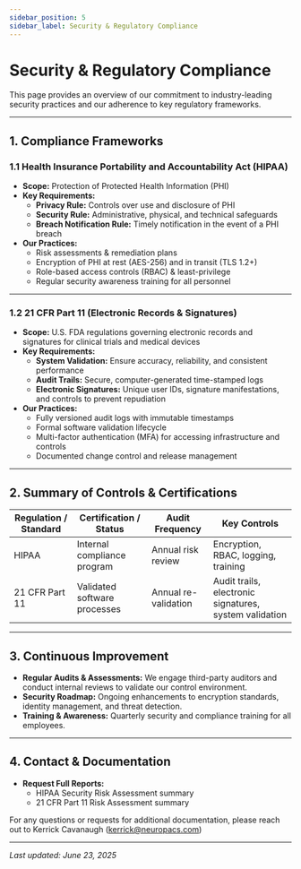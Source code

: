 ```yaml
---
sidebar_position: 5
sidebar_label: Security & Regulatory Compliance
---
```


# Security & Regulatory Compliance

This page provides an overview of our commitment to industry-leading security practices and our adherence to key regulatory frameworks.

---

## 1. Compliance Frameworks

### 1.1 Health Insurance Portability and Accountability Act (HIPAA)

- **Scope:** Protection of Protected Health Information (PHI)
- **Key Requirements:**
  - **Privacy Rule:** Controls over use and disclosure of PHI
  - **Security Rule:** Administrative, physical, and technical safeguards
  - **Breach Notification Rule:** Timely notification in the event of a PHI breach
- **Our Practices:**
  - Risk assessments & remediation plans
  - Encryption of PHI at rest (AES-256) and in transit (TLS 1.2+)
  - Role-based access controls (RBAC) & least-privilege
  - Regular security awareness training for all personnel

---

### 1.2 21 CFR Part 11 (Electronic Records & Signatures)

- **Scope:** U.S. FDA regulations governing electronic records and signatures for clinical trials and medical devices
- **Key Requirements:**
  - **System Validation:** Ensure accuracy, reliability, and consistent performance
  - **Audit Trails:** Secure, computer-generated time-stamped logs
  - **Electronic Signatures:** Unique user IDs, signature manifestations, and controls to prevent repudiation
- **Our Practices:**
  - Fully versioned audit logs with immutable timestamps
  - Formal software validation lifecycle
  - Multi-factor authentication (MFA) for accessing infrastructure and controls
  - Documented change control and release management

---

<!-- ### 1.3 SOC 2 (Service Organization Control Report)

- **Scope:** AICPA’s Trust Services Criteria for Security, Availability, Confidentiality, Processing Integrity, and Privacy
- **Key Requirements:**
  - Defined controls mapped to each Trust Services Principle
  - Third-party audit by an independent CPA firm
  - Annual reporting and continuous monitoring
- **Our Practices:**
  - Comprehensive security policy suite and control matrix
  - Automated monitoring & alerting (SIEM integration)
  - Incident response plan with defined RACI roles
  - Annual SOC 2 Type II audit with public report available upon request

--- -->

## 2. Summary of Controls & Certifications

| Regulation / Standard | Certification / Status       | Audit Frequency      | Key Controls                                           |
| --------------------- | ---------------------------- | -------------------- | ------------------------------------------------------ |
| HIPAA                 | Internal compliance program  | Annual risk review   | Encryption, RBAC, logging, training                    |
| 21 CFR Part 11        | Validated software processes | Annual re-validation | Audit trails, electronic signatures, system validation |

<!--
| SOC 2 Type II         | Independent CPA audit (2024)    | Annual               | SIEM, incident response, policy & control assessments  | -->

---

## 3. Continuous Improvement

- **Regular Audits & Assessments:** We engage third-party auditors and conduct internal reviews to validate our control environment.
- **Security Roadmap:** Ongoing enhancements to encryption standards, identity management, and threat detection.
- **Training & Awareness:** Quarterly security and compliance training for all employees.

---

## 4. Contact & Documentation

- **Request Full Reports:**
  <!-- - SOC 2 Type II audit report (available under NDA) - IN PROGRESS -->
  - HIPAA Security Risk Assessment summary
  - 21 CFR Part 11 Risk Assessment summary

For any questions or requests for additional documentation, please reach out to Kerrick Cavanaugh (kerrick@neuropacs.com)

---

_Last updated: June 23, 2025_
